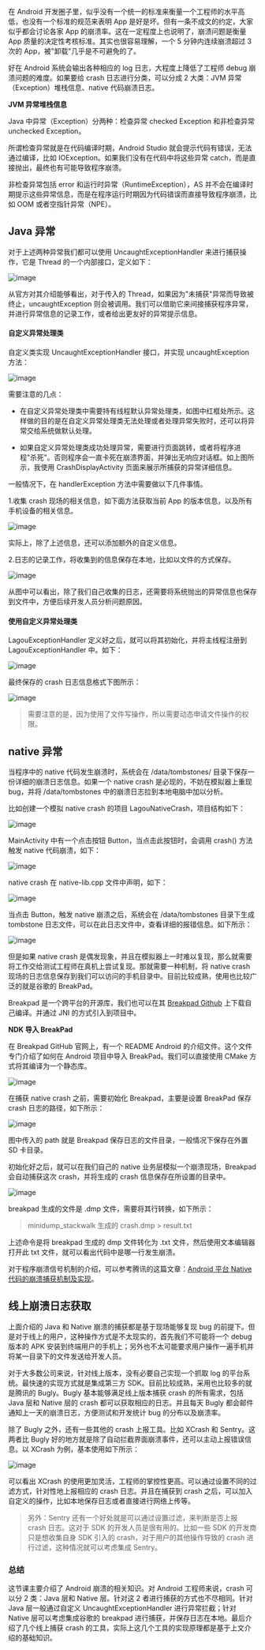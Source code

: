 在 Android 开发圈子里，似乎没有一个统一的标准来衡量一个工程师的水平高低，也没有一个标准的规范来表明 App 是好是坏。但有一条不成文的约定，大家似乎都会讨论各家 App 的崩溃率。这在一定程度上也说明了，崩溃问题是衡量 App 质量的决定性考核标准。其实也很容易理解，一个 5 分钟内连续崩溃超过 3 次的 App，被"卸载"几乎是不可避免的了。

好在 Android 系统会输出各种相应的 log 日志，大程度上降低了工程师 debug 崩溃问题的难度。如果要给 crash 日志进行分类，可以分成 2 大类：JVM 异常（Exception）堆栈信息、native 代码崩溃日志。

**JVM 异常堆栈信息**

Java 中异常（Exception）分两种：检查异常 checked Exception 和非检查异常 unchecked Exception。

所谓检查异常就是在代码编译时期，Android Studio 就会提示代码有错误，无法通过编译，比如 IOException。如果我们没有在代码中将这些异常 catch，而是直接抛出，最终也有可能导致程序崩溃。

非检查异常包括 error 和运行时异常（RuntimeException），AS 并不会在编译时期提示这些异常信息，而是在程序运行时期因为代码错误而直接导致程序崩溃，比如 OOM 或者空指针异常（NPE）。

Java 异常
-------

对于上述两种异常我们都可以使用 UncaughtExceptionHandler 来进行捕获操作，它是 Thread 的一个内部接口，定义如下：

![image](https://s0.lgstatic.com/i/image/M00/20/6E/Ciqc1F7ofWiAV2aBAAEGhcbtn98977.png)

从官方对其介绍能够看出，对于传入的 Thread，如果因为"未捕获"异常而导致被终止，uncaughtException 则会被调用。我们可以借助它来间接捕获程序异常，并进行异常信息的记录工作，或者给出更友好的异常提示信息。

#### 自定义异常处理类

自定义类实现 UncaughtExceptionHandler 接口，并实现 uncaughtException 方法：

![image](https://s0.lgstatic.com/i/image/M00/20/6E/Ciqc1F7ofXaAcZ7MAAK-ubwIhZk797.png)

需要注意的几点：

* 在自定义异常处理类中需要持有线程默认异常处理类，如图中红框处所示。这样做的目的是在自定义异常处理类无法处理或者处理异常失败时，还可以将异常交给系统做默认处理。

* 如果自定义异常处理类成功处理异常，需要进行页面跳转，或者将程序进程"杀死"。否则程序会一直卡死在崩溃界面，并弹出无响应对话框。如上图所示，我使用 CrashDisplayActivity 页面来展示所捕获的异常详细信息。

一般情况下，在 handlerException 方法中需要做以下几件事情。

1.收集 crash 现场的相关信息，如下面方法获取当前 App 的版本信息，以及所有手机设备的相关信息。

![image](https://s0.lgstatic.com/i/image/M00/20/7A/CgqCHl7ofYSAeFGcAAJnMJd645o410.png)

实际上，除了上述信息，还可以添加额外的自定义信息。

2.日志的记录工作，将收集到的信息保存在本地，比如以文件的方式保存。

![image](https://s0.lgstatic.com/i/image/M00/20/6E/Ciqc1F7ofYuAEnnPAAGeBy97jW8168.png)

从图中可以看出，除了我们自己收集的日志，还需要将系统抛出的异常信息也保存到文件中，方便后续开发人员分析问题原因。

#### 使用自定义异常处理类

LagouExceptionHandler 定义好之后，就可以将其初始化，并将主线程注册到 LagouExceptionHandler 中。如下：

![image](https://s0.lgstatic.com/i/image/M00/20/7A/CgqCHl7ofZmAVDhnAACUY1wtWYQ757.png)

最终保存的 crash 日志信息格式下图所示：

![image](https://s0.lgstatic.com/i/image/M00/20/6F/Ciqc1F7ofaCAV-N0AAK1uzObDPg259.png)
> 需要注意的是，因为使用了文件写操作，所以需要动态申请文件操作的权限。

native 异常
---------

当程序中的 native 代码发生崩溃时，系统会在 /data/tombstones/ 目录下保存一份详细的崩溃日志信息。如果一个 native crash 是必现的，不妨在模拟器上重现 bug，并将 /data/tombstones 中的崩溃日志拉到本地电脑中加以分析。

比如创建一个模拟 native crash 的项目 LagouNativeCrash，项目结构如下：

![image](https://s0.lgstatic.com/i/image/M00/20/6F/Ciqc1F7ofa2AOQEoAABoHjKPFO4484.png)

MainActivity 中有一个点击按钮 Button，当点击此按钮时，会调用 crash() 方法触发 native 代码崩溃，如下：

![image](https://s0.lgstatic.com/i/image/M00/20/6F/Ciqc1F7ofbWACu1SAABHFSC0bhA498.png)

native crash 在 native-lib.cpp 文件中声明，如下：

![image](https://s0.lgstatic.com/i/image/M00/20/7A/CgqCHl7ofbyAMpx-AADl8pNCN4o838.png)

当点击 Button，触发 native 崩溃之后，系统会在 /data/tombstones 目录下生成 tombstone 日志文件，可以在此日志文件中，查看详细的报错信息。如下所示：

![image](https://s0.lgstatic.com/i/image/M00/20/6F/Ciqc1F7ofcWAPr9kAASbO90geqo412.png)

但是如果 native crash 是偶发现象，并且在模拟器上一时难以复现，那么就需要将工作交给测试工程师在真机上尝试复现。那就需要一种机制，将 native crash 现场的日志信息保存到我们可以访问的手机目录中。目前比较成熟，使用也比较广泛的就是谷歌的 BreakPad。

Breakpad 是一个跨平台的开源库，我们也可以在其 [Breakpad Github](https://github.com/google/breakpad) 上下载自己编译。并通过 JNI 的方式引入到项目中。

**NDK 导入 BreakPad**

在 Breakpad GitHub 官网上，有一个 README Android 的介绍文件。这个文件专门介绍了如何在 Android 项目中导入 BreakPad。我们可以直接使用 CMake 方式将其编译为一个静态库。

![image](https://s0.lgstatic.com/i/image/M00/20/7B/CgqCHl7ofdmAexkGAAQt9jC9U2g259.png)

在捕获 native crash 之前，需要初始化 Breakpad，主要是设置 BreakPad 保存 crash 日志的路径，如下所示：

![image](https://s0.lgstatic.com/i/image/M00/20/6F/Ciqc1F7ofeOAOmfAAAI9QS6RESI036.png)

图中传入的 path 就是 Breakpad 保存日志的文件目录，一般情况下保存在外置 SD 卡目录。

初始化好之后，就可以在我们自己的 native 业务层模拟一个崩溃现场，Breakpad 会自动捕获这次 crash，并将生成的 crash 信息保存在所设置的目录中。

![image](https://s0.lgstatic.com/i/image/M00/20/7B/CgqCHl7ofeuAJlINAADteaIIElo908.png)

breakpad 生成的文件是 .dmp 文件，需要将其行转换，如下所示：
> minidump_stackwalk 生成的 crash.dmp \> result.txt

上述命令是将 breakpad 生成的 dmp 文件转化为 .txt 文件，然后使用文本编辑器打开此 txt 文件，就可以看出代码中是哪一行发生崩溃。

对于程序崩溃信号机制的介绍，可以参考腾讯的这篇文章：[Android 平台 Native 代码的崩溃捕获机制及实现](https://mp.weixin.qq.com/s/g-WzYF3wWAljok1XjPoo7w?)。

线上崩溃日志获取
--------

上面介绍的 Java 和 Native 崩溃的捕获都是基于现场能够复现 bug 的前提下。但是对于线上的用户，这种操作方式是不太现实的，首先我们不可能将一个 debug 版本的 APK 安装到终端用户的手机上；另外也不太可能要求用户操作一遍手机并将某一目录下的文件发送给开发人员。

对于大多数公司来说，针对线上版本，没有必要自己实现一个抓取 log 的平台系统。最快速的实现方式就是集成第三方 SDK。目前比较成熟，采用也比较多的就是腾讯的 Bugly。Bugly 基本能够满足线上版本捕获 crash 的所有需求，包括 Java 层和 Native 层的 crash 都可以获取相应的日志。并且每天 Bugly 都会邮件通知上一天的崩溃日志，方便测试和开发统计 bug 的分布以及崩溃率。

除了 Bugly 之外，还有一些其他的 crash 上报工具。比如 XCrash 和 Sentry。这两者比 Bugly 好的地方就是除了自动拦截界面崩溃事件，还可以主动上报错误信息。以 XCrash 为例，基本使用如下所示：

![image](https://s0.lgstatic.com/i/image/M00/20/7B/CgqCHl7offuAb-QwAANxaVWOCd8915.png)

可以看出 XCrash 的使用更加灵活，工程师的掌控性更高。可以通过设置不同的过滤方式，针对性地上报相应的 crash 日志。并且在捕获到 crash 之后，可以加入自定义的操作，比如本地保存日志或者直接进行网络上传等。
> 另外：Sentry 还有一个好处就是可以通过设置过滤，来判断是否上报 crash 日志。这对于 SDK 的开发人员是很有用的。比如一些 SDK 的开发商只是想收集自身 SDK 引入的 crash，对于用户的其他操作导致的 crash 进行过滤，这种情况就可以考虑集成 Sentry。

### 总结

这节课主要介绍了 Android 崩溃的相关知识。对 Android 工程师来说，crash 可以分 2 类：Java 层和 Native 层。针对这 2 者进行捕获的方式也不尽相同。针对 Java 层一般通过自定义 UncaughtExceptionHandler 进行异常拦截；针对 Native 层可以考虑集成谷歌的 breakpad 进行捕获，并保存日志在本地。最后介绍了几个线上捕获 crash 的工具，实际上这几个工具的实现原理都是基于上文介绍的基础知识。
